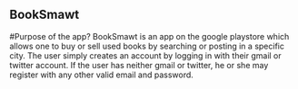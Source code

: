 ## BookSmawt
#Purpose of the app?
BookSmawt is an app on the google playstore which allows one to buy or sell used books by searching or posting in a specific city.
The user simply creates an account by logging in with their gmail or twitter account.
If the user has neither gmail or twitter, he or she may register with any other valid email and password.

